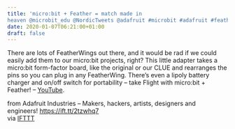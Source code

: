 ```yaml
---
title: 'micro:bit + Feather = match made in
heaven @microbit_edu @NordicTweets @adafruit #microbit #adafruit #feather'
date: 2020-01-07T06:21:00+01:00
draft: false
---
```


There are lots of FeatherWings out there, and it would be rad if we could easily add them to our micro:bit projects, right? This little adapter takes a micro:bit form-factor board, like the original or our CLUE and rearranges the pins so you can plug in any FeatherWing. There’s even a lipoly battery charger and on/off switch for portability – take Flight with micro:bit + Feather! – [YouTube](https://youtu.be/o9mFmDbUkQ4).

  
  
from Adafruit Industries – Makers, hackers, artists, designers and engineers! https://ift.tt/2tzwhq7  
via [IFTTT](https://ifttt.com/?ref=da&site=blogger)